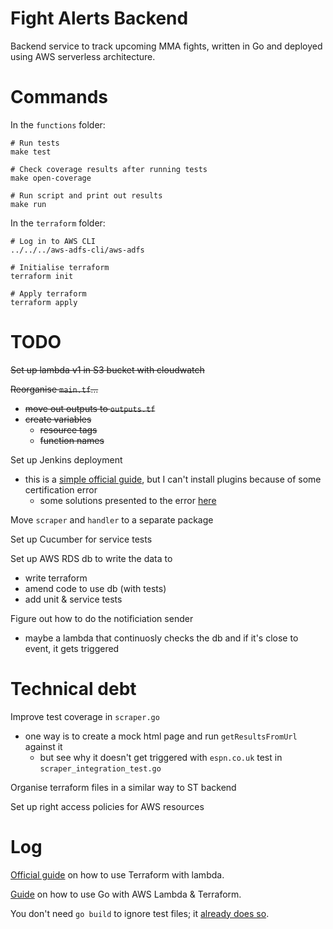 # Fight Alerts Backend

Backend service to track upcoming MMA fights, written in Go and deployed using AWS serverless architecture.

# Commands

In the `functions` folder:

```
# Run tests
make test

# Check coverage results after running tests
make open-coverage

# Run script and print out results
make run
```

In the `terraform` folder:

```
# Log in to AWS CLI
../../../aws-adfs-cli/aws-adfs

# Initialise terraform
terraform init

# Apply terraform
terraform apply
```

# TODO

~~Set up lambda v1 in S3 bucket with cloudwatch~~

~~Reorganise `main.tf`...~~
- ~~move out outputs to `outputs.tf`~~
- ~~create variables~~
    - ~~resource tags~~
    - ~~function names~~

Set up Jenkins deployment
- this is a [simple official guide](https://www.jenkins.io/doc/pipeline/tour/getting-started/), but I can't install plugins because of some certification error
    - some solutions presented to the error [here](https://stackoverflow.com/questions/24563694/jenkins-unable-to-find-valid-certification-path-to-requested-target-error-whil#:~:text=That%20error%20is%20a%20common,is%20a%20Self%2DSigned%20Certificate)

Move `scraper` and `handler` to a separate package

Set up Cucumber for service tests

Set up AWS RDS db to write the data to
- write terraform
- amend code to use db (with tests)
- add unit & service tests

Figure out how to do the notificiation sender
- maybe a lambda that continuosly checks the db and if it's close to event, it gets triggered

# Technical debt

Improve test coverage in `scraper.go`
- one way is to create a mock html page and run `getResultsFromUrl` against it
    - but see why it doesn't get triggered with `espn.co.uk` test in `scraper_integration_test.go`

Organise terraform files in a similar way to ST backend

Set up right access policies for AWS resources

# Log

[Official guide](https://learn.hashicorp.com/tutorials/terraform/lambda-api-gateway) on how to use Terraform with lambda.

[Guide]((https://levelup.gitconnected.com/setup-your-go-lambda-and-deploy-with-terraform-9105bda2bd18)) on how to use Go with AWS Lambda & Terraform.

You don't need `go build` to ignore test files; it [already does so](https://stackoverflow.com/a/65844817/7874516).